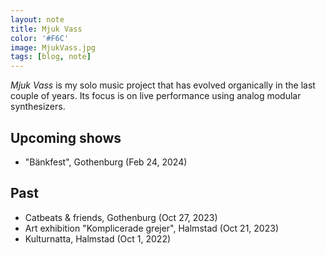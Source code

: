 ```yaml
---
layout: note
title: Mjuk Vass
color: '#F6C'
image: MjukVass.jpg
tags: [blog, note]
---
```


*Mjuk Vass* is my solo music project that has evolved organically in
the last couple of years. Its focus is on live performance
using analog modular synthesizers.

## Upcoming shows

* "Bänkfest", Gothenburg (Feb  24, 2024)

## Past

* Catbeats & friends, Gothenburg (Oct 27, 2023)
* Art exhibition "Komplicerade grejer", Halmstad (Oct 21, 2023)
* Kulturnatta, Halmstad (Oct 1, 2022)
